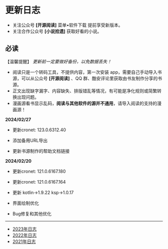 # 更新日志

- 关注公众号 **[开源阅读]** 菜单•软件下载 提前享受新版本。
- 关注合作公众号 **[小说拾遗]** 获取好看的小说。

## **必读**

【温馨提醒】 _更新前一定要做好备份，以免数据丢失！_

- 阅读只是一个转码工具，不提供内容，第一次安装 app，需要自己手动导入书源，可以从公众号 **[开源阅读]**
  、QQ 群、酷安评论里获取由书友制作分享的书源。
- 正文出现缺字漏字、内容缺失、排版错乱等情况，有可能是净化规则或简繁转换出现问题。
- 漫画源看书显示乱码，**阅读与其他软件的源并不通用**，请导入阅读的支持的漫画源！

**2024/02/27**
* 更新cronet: 123.0.6312.40

* 添加备用URL导出
* 更新书源制作的帮助文档链接

**2024/02/20**
* 更新cronet: 121.0.6167.180

* 更新cronet: 121.0.6167.164
* 更新 kotlin->1.9.22 ksp->1.0.17
* 界面绘制优化
* Bug修复和其他优化

---

* [2023年日志](https://github.com/gedoor/legado/blob/record2023/app/src/main/assets/updateLog.md)
* [2022年日志](https://github.com/gedoor/legado/blob/record2022/app/src/main/assets/updateLog.md)
* [2021年日志](https://github.com/gedoor/legado/blob/record2021/app/src/main/assets/updateLog.md)
